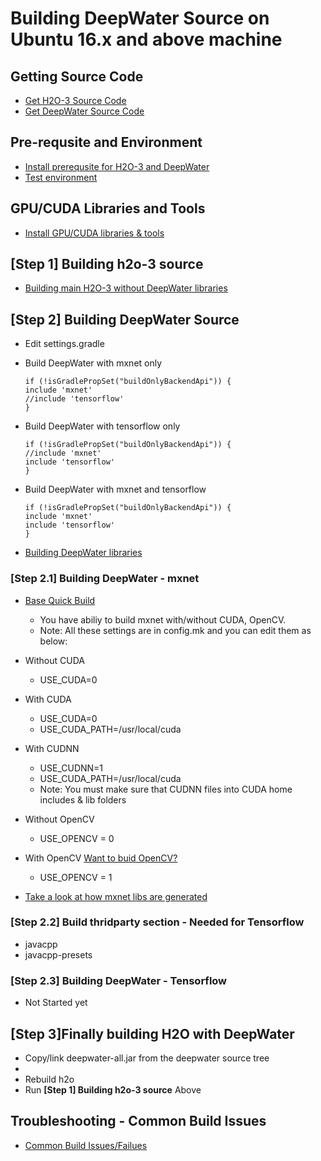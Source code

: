 # Building DeepWater Source on Ubuntu 16.x and above machine #

## Getting Source Code ##
 - [Get H2O-3 Source Code](https://github.com/Avkash/mldl/blob/master/pages/h2o_source.md)
 - [Get DeepWater Source Code](https://github.com/Avkash/mldl/blob/master/pages/h2o_source.md)

## Pre-requsite and Environment ##
 - [Install prerequsite for H2O-3 and DeepWater](https://github.com/Avkash/mldl/blob/master/pages/h2o_dw_prerequsite.md)
 - [Test environment](https://github.com/Avkash/mldl/blob/master/pages/h2o_test_environment.md)

## GPU/CUDA Libraries and Tools ##

 - [Install GPU/CUDA libraries & tools](https://github.com/Avkash/mldl/blob/master/pages/cuda_gpu.md)

## [Step 1] Building h2o-3 source ##
   - [Building main H2O-3 without DeepWater libraries](https://github.com/Avkash/mldl/blob/master/pages/h2o_build_core.md)

## [Step 2] Building DeepWater Source ##

 - Edit settings.gradle
 - Build DeepWater with mxnet only
 
   ```
   if (!isGradlePropSet("buildOnlyBackendApi")) {
   include 'mxnet'
   //include 'tensorflow'
   }
   ```
 - Build DeepWater with tensorflow only
 
   ```
   if (!isGradlePropSet("buildOnlyBackendApi")) {
   //include 'mxnet'
   include 'tensorflow'
   }
   ```
 - Build DeepWater with mxnet and tensorflow
 
   ```
   if (!isGradlePropSet("buildOnlyBackendApi")) {
   include 'mxnet'
   include 'tensorflow'
   }
   ```
 - [Building DeepWater libraries](https://github.com/Avkash/mldl/blob/master/pages/h2o_build_dw.md)

### [Step 2.1] Building DeepWater - mxnet ###

   - [Base Quick Build](https://github.com/Avkash/mldl/blob/master/pages/mxnet_build_base.md)
     - You have abiliy to build mxnet with/without CUDA, OpenCV. 
     - Note: All these settings are in config.mk and you can edit them as below:  
   - Without CUDA 
     - USE_CUDA=0
   - With CUDA
     - USE_CUDA=0
     - USE_CUDA_PATH=/usr/local/cuda     
   - With CUDNN
     - USE_CUDNN=1
     - USE_CUDA_PATH=/usr/local/cuda     
     - Note: You must make sure that CUDNN files into CUDA home includes & lib folders
   - Without OpenCV
     - USE_OPENCV = 0
   - With OpenCV [Want to buid OpenCV?](https://github.com/Avkash/mldl/blob/master/pages/opencv_build.md) 
     - USE_OPENCV = 1
      
   - [Take a look at how mxnet libs are generated](https://github.com/Avkash/mldl/blob/master/pages/mxnet_libs.md) 
   
### [Step 2.2] Build thridparty section - Needed for Tensorflow ###
   - javacpp
   - javacpp-presets
   
### [Step 2.3] Building DeepWater - Tensorflow ###
   
   - Not Started yet

## [Step 3]Finally building H2O with DeepWater ###

 - Copy/link deepwater-all.jar from the deepwater source tree
  - 
 - Rebuild h2o
  - Run **[Step 1] Building h2o-3 source** Above

## Troubleshooting - Common Build Issues ###

 - [Common Build Issues/Failues](https://github.com/Avkash/mldl/blob/master/pages/build_troubleshooting.md)
